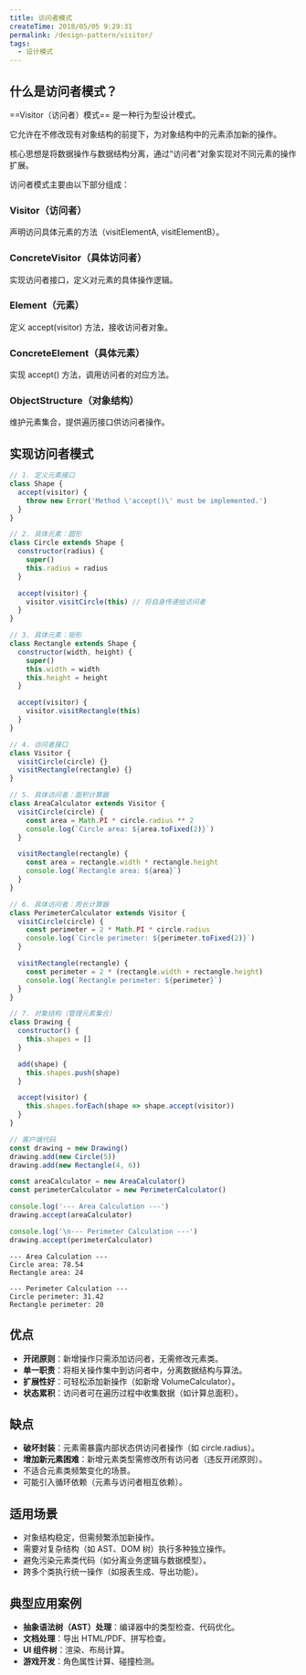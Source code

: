 ```yaml
---
title: 访问者模式
createTime: 2018/05/05 9:29:31
permalink: /design-pattern/visitor/
tags:
  - 设计模式
---
```


## 什么是访问者模式？

==Visitor（访问者）模式== 是一种行为型设计模式。

它允许在不修改现有对象结构的前提下，为对象结构中的元素添加新的操作。

核心思想是将数据操作与数据结构分离，通过“访问者”对象实现对不同元素的操作扩展。

访问者模式主要由以下部分组成：

### Visitor（访问者）

声明访问具体元素的方法（visitElementA, visitElementB）。

### ConcreteVisitor（具体访问者）

实现访问者接口，定义对元素的具体操作逻辑。

### Element（元素）

定义 accept(visitor) 方法，接收访问者对象。

### ConcreteElement（具体元素）

实现 accept() 方法，调用访问者的对应方法。

### ObjectStructure（对象结构）

维护元素集合，提供遍历接口供访问者操作。

## 实现访问者模式

```js
// 1. 定义元素接口
class Shape {
  accept(visitor) {
    throw new Error('Method \'accept()\' must be implemented.')
  }
}

// 2. 具体元素：圆形
class Circle extends Shape {
  constructor(radius) {
    super()
    this.radius = radius
  }

  accept(visitor) {
    visitor.visitCircle(this) // 将自身传递给访问者
  }
}

// 3. 具体元素：矩形
class Rectangle extends Shape {
  constructor(width, height) {
    super()
    this.width = width
    this.height = height
  }

  accept(visitor) {
    visitor.visitRectangle(this)
  }
}

// 4. 访问者接口
class Visitor {
  visitCircle(circle) {}
  visitRectangle(rectangle) {}
}

// 5. 具体访问者：面积计算器
class AreaCalculator extends Visitor {
  visitCircle(circle) {
    const area = Math.PI * circle.radius ** 2
    console.log(`Circle area: ${area.toFixed(2)}`)
  }

  visitRectangle(rectangle) {
    const area = rectangle.width * rectangle.height
    console.log(`Rectangle area: ${area}`)
  }
}

// 6. 具体访问者：周长计算器
class PerimeterCalculator extends Visitor {
  visitCircle(circle) {
    const perimeter = 2 * Math.PI * circle.radius
    console.log(`Circle perimeter: ${perimeter.toFixed(2)}`)
  }

  visitRectangle(rectangle) {
    const perimeter = 2 * (rectangle.width + rectangle.height)
    console.log(`Rectangle perimeter: ${perimeter}`)
  }
}

// 7. 对象结构（管理元素集合）
class Drawing {
  constructor() {
    this.shapes = []
  }

  add(shape) {
    this.shapes.push(shape)
  }

  accept(visitor) {
    this.shapes.forEach(shape => shape.accept(visitor))
  }
}

// 客户端代码
const drawing = new Drawing()
drawing.add(new Circle(5))
drawing.add(new Rectangle(4, 6))

const areaCalculator = new AreaCalculator()
const perimeterCalculator = new PerimeterCalculator()

console.log('--- Area Calculation ---')
drawing.accept(areaCalculator)

console.log('\n--- Perimeter Calculation ---')
drawing.accept(perimeterCalculator)
```

```console
--- Area Calculation ---
Circle area: 78.54
Rectangle area: 24

--- Perimeter Calculation ---
Circle perimeter: 31.42
Rectangle perimeter: 20
```

## 优点

- **开闭原则**：新增操作只需添加访问者，无需修改元素类。
- **单一职责**：将相关操作集中到访问者中，分离数据结构与算法。
- **扩展性好**：可轻松添加新操作（如新增 VolumeCalculator）。
- **状态累积**：访问者可在遍历过程中收集数据（如计算总面积）。

## 缺点

- **破坏封装**：元素需暴露内部状态供访问者操作（如 circle.radius）。
- **增加新元素困难**：新增元素类型需修改所有访问者（违反开闭原则）。
- 不适合元素类频繁变化的场景。
- 可能引入循环依赖（元素与访问者相互依赖）。

## 适用场景

- 对象结构稳定，但需频繁添加新操作。
- 需要对复杂结构（如 AST、DOM 树）执行多种独立操作。
- 避免污染元素类代码（如分离业务逻辑与数据模型）。
- 跨多个类执行统一操作（如报表生成、导出功能）。

## 典型应用案例

- **抽象语法树（AST）处理**：编译器中的类型检查、代码优化。
- **文档处理**：导出 HTML/PDF、拼写检查。
- **UI 组件树**：渲染、布局计算。
- **游戏开发**：角色属性计算、碰撞检测。
